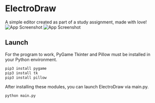 
# ElectroDraw

A simple editor created as part of a study assignment, made with love!
![App Screenshot](https://i.imgur.com/zDn7woF.png)
![App Screenshot](https://i.imgur.com/57KC4x1.png)

## Launch

For the program to work, PyGame Tkinter and Pillow must be installed in your Python environment.
```bash
pip3 install pygame
pip3 install tk
pip3 install pillow
```
After installing these modules, you can launch ElectroDraw via main.py.
```bash
python main.py
```
    